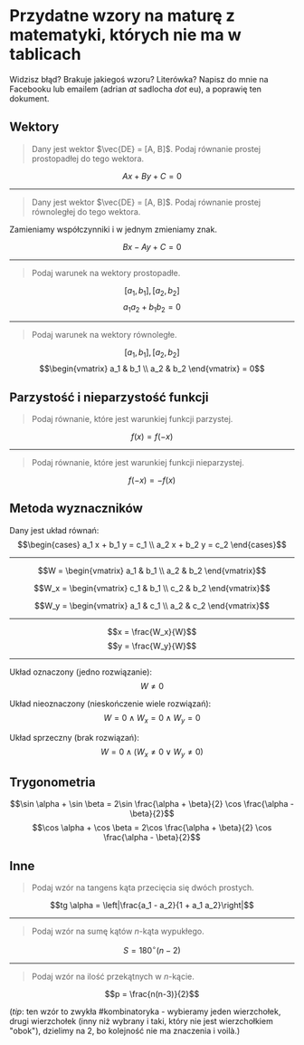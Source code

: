 # Przydatne wzory na maturę z matematyki, których nie ma w tablicach

Widzisz błąd? Brakuje jakiegoś wzoru? Literówka? Napisz do mnie na Facebooku lub emailem (adrian _at_ sadlocha _dot_ eu), a poprawię ten dokument.

## Wektory

> Dany jest wektor $\vec{DE} = [A, B]$. Podaj równanie prostej prostopadłej do tego wektora.

$$Ax + By + C = 0$$

---

> Dany jest wektor $\vec{DE} = [A, B]$. Podaj równanie prostej równoległej do tego wektora.

Zamieniamy współczynniki i w jednym zmieniamy znak.

$$Bx - Ay + C = 0$$

---

> Podaj warunek na wektory prostopadłe.

$$[a_1, b_1], [a_2, b_2]$$
$$a_1 a_2 + b_1 b_2 = 0$$

---

> Podaj warunek na wektory równoległe.

$$[a_1, b_1], [a_2, b_2]$$
$$\begin{vmatrix} 
a_1 & b_1 \\
a_2 & b_2
\end{vmatrix} = 0$$

## Parzystość i nieparzystość funkcji

> Podaj równanie, które jest warunkiej funkcji parzystej.

$$f(x)=f(-x)$$

---

> Podaj równanie, które jest warunkiej funkcji nieparzystej.

$$f(-x)=-f(x)$$

## Metoda wyznaczników

Dany jest układ równań:
$$\begin{cases}
a_1 x + b_1 y = c_1 \\
a_2 x + b_2 y = c_2
\end{cases}$$

---

$$W = \begin{vmatrix} 
a_1 & b_1 \\
a_2 & b_2
\end{vmatrix}$$

$$W_x = \begin{vmatrix}
c_1 & b_1 \\
c_2 & b_2
\end{vmatrix}$$

$$W_y = \begin{vmatrix}
a_1 & c_1 \\
a_2 & c_2
\end{vmatrix}$$

---

$$x = \frac{W_x}{W}$$
$$y = \frac{W_y}{W}$$

---

Układ oznaczony (jedno rozwiązanie):
$$W \neq 0$$

Układ nieoznaczony (nieskończenie wiele rozwiązań):
$$W = 0 \land W_x = 0 \land W_y = 0$$

Układ sprzeczny (brak rozwiązań):
$$W = 0 \land (W_x \neq 0 \lor W_y \neq 0)$$

## Trygonometria

$$\sin \alpha + \sin \beta = 2\sin \frac{\alpha + \beta}{2} \cos \frac{\alpha - \beta}{2}$$
$$\cos \alpha + \cos \beta = 2\cos \frac{\alpha + \beta}{2} \cos \frac{\alpha - \beta}{2}$$

## Inne

> Podaj wzór na tangens kąta przecięcia się dwóch prostych.

$$tg \alpha = \left|\frac{a_1 - a_2}{1 + a_1 a_2}\right|$$

---

> Podaj wzór na sumę kątów $n$-kąta wypukłego.

$$S = 180^{\circ} (n-2)$$

---

> Podaj wzór na ilość przekątnych w $n$-kącie.

$$p = \frac{n(n-3)}{2}$$

(_tip_: ten wzór to zwykła \#kombinatoryka - wybieramy jeden wierzchołek, drugi wierzchołek (inny niż wybrany i taki, który nie jest wierzchołkiem "obok"), dzielimy na 2, bo kolejność nie ma znaczenia i voilà.)
